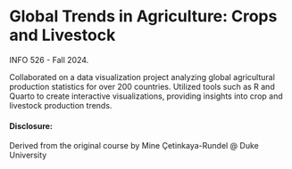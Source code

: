 # Global Trends in Agriculture: Crops and Livestock
INFO 526 - Fall 2024.

Collaborated on a data visualization project analyzing global agricultural production statistics for over 200 countries. Utilized tools such as R and Quarto to create interactive visualizations, providing insights into crop and livestock production trends. 

#### Disclosure:
Derived from the original course by Mine Çetinkaya-Rundel @ Duke University
